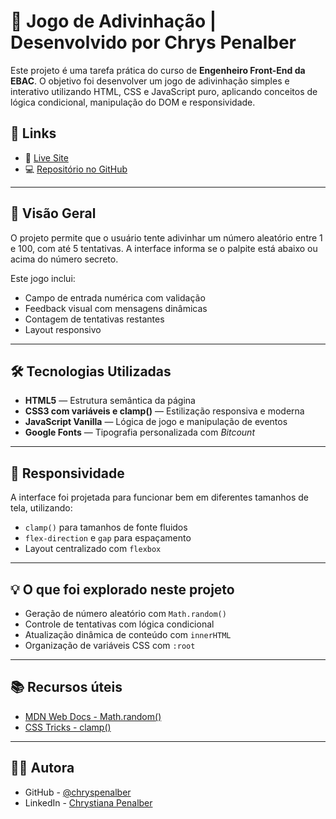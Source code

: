 # 🎯 Jogo de Adivinhação | Desenvolvido por Chrys Penalber

Este projeto é uma tarefa prática do curso de **Engenheiro Front-End da EBAC**. O objetivo foi desenvolver um jogo de adivinhação simples e interativo utilizando HTML, CSS e JavaScript puro, aplicando conceitos de lógica condicional, manipulação do DOM e responsividade.


## 🔗 Links

* 🔴 [Live Site](https://seu-link-aqui.vercel.app/)
* 💻 [Repositório no GitHub](https://github.com/chryspenalber/tarefa-5)

---

## 📐 Visão Geral

O projeto permite que o usuário tente adivinhar um número aleatório entre 1 e 100, com até 5 tentativas. A interface informa se o palpite está abaixo ou acima do número secreto.

Este jogo inclui:

* Campo de entrada numérica com validação
* Feedback visual com mensagens dinâmicas
* Contagem de tentativas restantes
* Layout responsivo

---

## 🛠️ Tecnologias Utilizadas

* **HTML5** — Estrutura semântica da página
* **CSS3 com variáveis e clamp()** — Estilização responsiva e moderna
* **JavaScript Vanilla** — Lógica de jogo e manipulação de eventos
* **Google Fonts** — Tipografia personalizada com *Bitcount*

---

## 📲 Responsividade

A interface foi projetada para funcionar bem em diferentes tamanhos de tela, utilizando:

* `clamp()` para tamanhos de fonte fluidos
* `flex-direction` e `gap` para espaçamento
* Layout centralizado com `flexbox`

---

## 💡 O que foi explorado neste projeto

* Geração de número aleatório com `Math.random()`
* Controle de tentativas com lógica condicional
* Atualização dinâmica de conteúdo com `innerHTML`
* Organização de variáveis CSS com `:root`

---

## 📚 Recursos úteis

* [MDN Web Docs - Math.random()](https://developer.mozilla.org/pt-BR/docs/Web/JavaScript/Reference/Global_Objects/Math/random)
* [CSS Tricks - clamp()](https://css-tricks.com/using-clamp-for-viewport-based-sizing/)

---

## 👩‍💻 Autora

* GitHub - [@chryspenalber](https://github.com/chryspenalber)
* LinkedIn - [Chrystiana Penalber](https://www.linkedin.com/in/chrystiana-penalber/)
